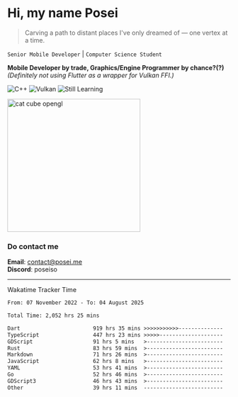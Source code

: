 # Hi, my name Posei

> Carving a path to distant places I've only dreamed of — one vertex at a time.

`Senior Mobile Developer` | `Computer Science Student`  

**Mobile Developer by trade, Graphics/Engine Programmer by chance?(?)**  
_(Definitely not using Flutter as a wrapper for Vulkan FFI.)_

![C++](https://img.shields.io/badge/C++-00599C?style=flat&logo=c%2B%2B&logoColor=white)
![Vulkan](https://img.shields.io/badge/Vulkan-AC162C?style=flat&logo=vulkan&logoColor=white)
![Still Learning](https://img.shields.io/badge/Still%20Learning-FFCC00?style=flat&logoColor=white)

  <img src="https://github.com/user-attachments/assets/54c92bc8-af3e-4bf1-b442-e889f1c01633" width="300" alt="cat cube opengl" />

### Do contact me

**Email**: [contact@posei.me](mailto:contact@posei.me)  
**Discord**: poseiso

---

Wakatime Tracker Time

<!--START_SECTION:waka-->

```txt
From: 07 November 2022 - To: 04 August 2025

Total Time: 2,052 hrs 25 mins

Dart                       919 hrs 35 mins >>>>>>>>>>>--------------   44.81 %
TypeScript                 447 hrs 23 mins >>>>>--------------------   21.80 %
GDScript                   91 hrs 5 mins   >------------------------   04.44 %
Rust                       83 hrs 59 mins  >------------------------   04.09 %
Markdown                   71 hrs 26 mins  >------------------------   03.48 %
JavaScript                 62 hrs 8 mins   >------------------------   03.03 %
YAML                       53 hrs 41 mins  >------------------------   02.62 %
Go                         52 hrs 46 mins  >------------------------   02.57 %
GDScript3                  46 hrs 43 mins  >------------------------   02.28 %
Other                      39 hrs 11 mins  -------------------------   01.91 %
```

<!--END_SECTION:waka-->
